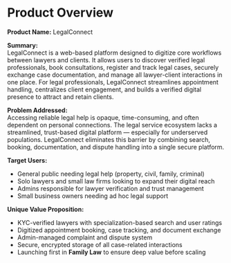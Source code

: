 # Product Overview

**Product Name:** LegalConnect

**Summary:**  
LegalConnect is a web-based platform designed to digitize core workflows between lawyers and clients. It allows users to discover verified legal professionals, book consultations, register and track legal cases, securely exchange case documentation, and manage all lawyer-client interactions in one place. For legal professionals, LegalConnect streamlines appointment handling, centralizes client engagement, and builds a verified digital presence to attract and retain clients.

**Problem Addressed:**  
Accessing reliable legal help is opaque, time-consuming, and often dependent on personal connections. The legal service ecosystem lacks a streamlined, trust-based digital platform — especially for underserved populations. LegalConnect eliminates this barrier by combining search, booking, documentation, and dispute handling into a single secure platform.

**Target Users:**

- General public needing legal help (property, civil, family, criminal)
- Solo lawyers and small law firms looking to expand their digital reach
- Admins responsible for lawyer verification and trust management
- Small business owners needing ad hoc legal support

**Unique Value Proposition:**

- KYC-verified lawyers with specialization-based search and user ratings
- Digitized appointment booking, case tracking, and document exchange
- Admin-managed complaint and dispute system
- Secure, encrypted storage of all case-related interactions
- Launching first in **Family Law** to ensure deep value before scaling
